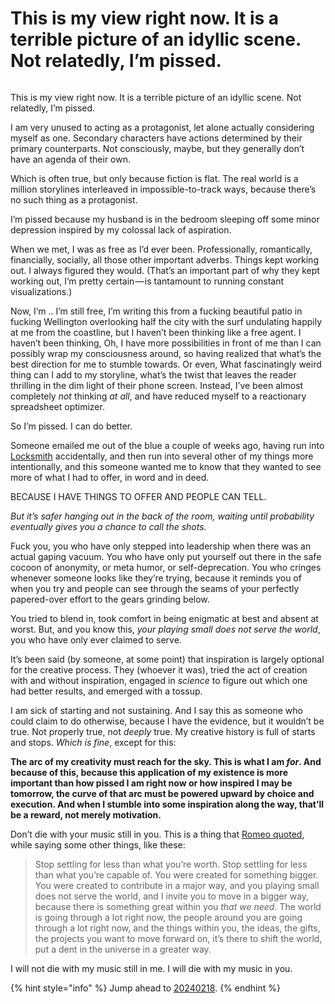 # This is my view right now. It is a terrible picture of an idyllic scene. Not relatedly, I’m pissed.

<figure><img src="https://images.squarespace-cdn.com/content/v1/5990d0a46f4ca37e4c9886bc/1502743409844-XL136U8S8KHM33Q3OKEX/image-asset.jpeg" alt=""><figcaption></figcaption></figure>

This is my view right now. It is a terrible picture of an idyllic scene. Not relatedly, I’m pissed.

I am very unused to acting as a protagonist, let alone actually considering myself as one. Secondary characters have actions determined by their primary counterparts. Not consciously, maybe, but they generally don’t have an agenda of their own.

Which is often true, but only because fiction is flat. The real world is a million storylines interleaved in impossible-to-track ways, because there’s no such thing as a protagonist.

I’m pissed because my husband is in the bedroom sleeping off some minor depression inspired by my colossal lack of aspiration.

When we met, I was as free as I’d ever been. Professionally, romantically, financially, socially, all those other important adverbs. Things kept working out. I always figured they would. (That’s an important part of why they kept working out, I’m pretty certain — is tantamount to running constant visualizations.)

Now, I’m .. I’m still free, I’m writing this from a fucking beautiful patio in fucking Wellington overlooking half the city with the surf undulating happily at me from the coastline, but I haven’t been thinking like a free agent. I haven’t been thinking, Oh, I have more possibilities in front of me than I can possibly wrap my consciousness around, so having realized that what’s the best direction for me to stumble towards. Or even, What fascinatingly weird thing can I add to my storyline, what’s the twist that leaves the reader thrilling in the dim light of their phone screen. Instead, I’ve been almost completely _not_ thinking _at all_, and have reduced myself to a reactionary spreadsheet optimizer.

So I’m pissed. I can do better.

Someone emailed me out of the blue a couple of weeks ago, having run into [Locksmith](https://apps.shopify.com/locksmith) accidentally, and then run into several other of my things more intentionally, and this someone wanted me to know that they wanted to see more of what I had to offer, in word and in deed.

BECAUSE I HAVE THINGS TO OFFER AND PEOPLE CAN TELL.

_But it’s safer hanging out in the back of the room, waiting until probability eventually gives you a chance to call the shots._

Fuck you, you who have only stepped into leadership when there was an actual gaping vacuum. You who have only put yourself out there in the safe cocoon of anonymity, or meta humor, or self-deprecation. You who cringes whenever someone looks like they’re trying, because it reminds you of when you try and people can see through the seams of your perfectly papered-over effort to the gears grinding below.

You tried to blend in, took comfort in being enigmatic at best and absent at worst. But, and you know this, _your playing small does not serve the world_, you who have only ever claimed to serve.

It’s been said (by someone, at some point) that inspiration is largely optional for the creative process. They (whoever it was), tried the act of creation with and without inspiration, engaged in _science_ to figure out which one had better results, and emerged with a tossup.

I am sick of starting and not sustaining. And I say this as someone who could claim to do otherwise, because I have the evidence, but it wouldn’t be true. Not properly true, not _deeply_ true. My creative history is full of starts and stops. _Which is fine_, except for this:

**The arc of my creativity must reach for the sky. This is what I am&#x20;**_**for**_**. And because of this, because this application of my existence is more important than how pissed I am right now or how inspired I may be tomorrow, the curve of that arc must be powered upward by choice and execution. And when I stumble into some inspiration along the way, that’ll be a reward, not merely motivation.**

Don’t die with your music still in you. This is a thing that [Romeo quoted](https://www.facebook.com/romeo.j.marquez.9/videos/10154276870046475/), while saying some other things, like these:

> Stop settling for less than what you’re worth. Stop settling for less than what you’re capable of. You were created for something bigger. You were created to contribute in a major way, and you playing small does not serve the world, and I invite you to move in a bigger way, because there is something great within you _that we need_. The world is going through a lot right now, the people around you are going through a lot right now, and the things within you, the ideas, the gifts, the projects you want to move forward on, it’s there to shift the world, put a dent in the universe in a greater way.

I will not die with my music still in me. I will die with my music in you.

{% hint style="info" %}
Jump ahead to [20240218](../2024/02/18.md).
{% endhint %}

